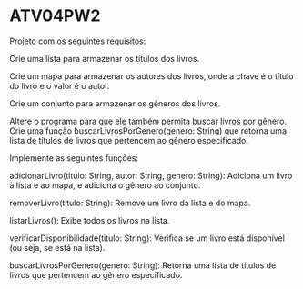 # ATV04PW2 

Projeto com os seguintes requisitos:

Crie uma lista para armazenar os títulos dos livros.

Crie um mapa para armazenar os autores dos livros, onde a chave é o título do livro e o valor é o autor.

Crie um conjunto para armazenar os gêneros dos livros.

Altere o programa para que ele também permita buscar livros por gênero. Crie uma função buscarLivrosPorGenero(genero: String) que retorna uma lista de títulos de livros que pertencem ao gênero especificado.


Implemente as seguintes funções:

adicionarLivro(titulo: String, autor: String, genero: String): Adiciona um livro à lista e ao mapa, e adiciona o gênero ao conjunto.

removerLivro(titulo: String): Remove um livro da lista e do mapa.

listarLivros(): Exibe todos os livros na lista.

verificarDisponibilidade(titulo: String): Verifica se um livro está disponível (ou seja, se está na lista).

buscarLivrosPorGenero(genero: String): Retorna uma lista de títulos de livros que pertencem ao gênero especificado.
 
